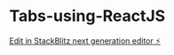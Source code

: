 # Tabs-using-ReactJS

[Edit in StackBlitz next generation editor ⚡️](https://stackblitz.com/~/github.com/RushikeshKokate/Tabs-using-ReactJS)